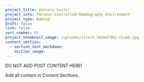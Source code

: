 ```yaml
---
project_title: Sensory Suite™
project_info: Patient Controlled Mammography Environment
project_type: Naming
draft: false
link: false
sort_number: 65
project_thumbnail_image: /uploads/istock-502647961-thumb.jpg
content_section:
  - section_text_markdown:
    section_image:
---
```



DO NOT ADD POST CONTENT HERE!

Add all content in Content Sections.